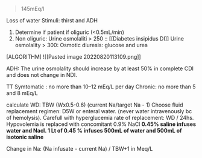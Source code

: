 >145mEq/l

Loss of water
Stimuli: thirst and ADH

1. Determine if patient if oliguric (<0.5mL/min)
2. Non oliguric: 
Urine osmolaliti > 250 :: [[Diabetes insipidus DI]]
Urine osmolality > 300: Osmotic diuresis: glucose and urea

[ALGORITHM]
![[Pasted image 20220820113109.png]]

ADH:
The urine osmolality should increase by at least 50% in complete CDI and does not change in NDI.


TT
Symtomatic : no more than 10–12 mEq/L per day
Chronic: no more than 5 and 8 mEq/L

calculate WD: TBW (Wx0.5-0.6) (current Na/target Na - 1)
Choose fluid replacement regimen: D5W or enteral water. (never water intravenously bc of hemolysis). Carefull with hyperglucemia
rate of replacement: WD / 24hs. 
Hypovolemia is replaced with concomitant 0.9% NaCl
**0.45% saline infuses water and Nacl. 1 Lt of 0.45 % infuses 500mL of water and 500mL of isotonic saline**

Change in Na: (Na infusate - current Na) / TBW+1 in Meq/L




